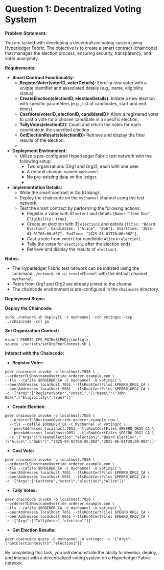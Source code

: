 # Question 1: Decentralized Voting System

**Problem Statement:**

You are tasked with developing a decentralized voting system using Hyperledger Fabric. The objective is to create a smart contract (chaincode) that manages the election process, ensuring security, transparency, and voter anonymity.

**Requirements:**

* **Smart Contract Functionality:**
  * **RegisterVoter(voterID, voterDetails):** Enroll a new voter with a unique identifier and associated details (e.g., name, eligibility status).
  * **CreateElection(electionID, electionDetails):** Initiate a new election with specific parameters (e.g., list of candidates, start and end times).
  * **CastVote(voterID, electionID, candidateID):** Allow a registered voter to cast a vote for a chosen candidate in a specific election.
  * **TallyVotes(electionID):** Count and return the votes for each candidate in the specified election.
  * **GetElectionResults(electionID):** Retrieve and display the final results of the election.
  *
* **Deployment Environment:**
  * Utilize a pre-configured Hyperledger Fabric test network with the following setup:
    * Two organizations (Org1 and Org2), each with one peer.
    * A default channel named `mychannel`.
    * No pre-existing data on the ledger.
    *
* **Implementation Details:**
  * Write the smart contract in Go (Golang).
  * Deploy the chaincode on the `mychannel` channel using the test network.
  * Test the smart contract by performing the following actions:
    * Register a voter with ID `voter1` and details `{Name: "John Doe", Eligibility: true}`.
    * Create an election with ID `election1` and details `{Title: "Board Election", Candidates: ["Alice", "Bob"], StartTime: "2025-03-01T08:00:00Z", EndTime: "2025-03-01T20:00:00Z"}`.
    * Cast a vote from `voter1` for candidate `Alice` in `election1`.
    * Tally the votes for `election1` after the election ends.
    * Retrieve and display the results of `election1`.

**Notes:**

* The Hyperledger Fabric test network can be initiated using the command `./network.sh up createChannel` with the default channel `mychannel`.
* Peers from Org1 and Org2 are already joined to the channel.
* The chaincode environment is pre-configured in the `chaincode` directory.

**Deployment Steps:**

**Deploy the Chaincode:**

```
sudo ./network.sh deployCC -c mychannel -ccn votingcc -ccp ../chaincode -ccl go
```

**Set Organization Context:**

```
export FABRIC_CFG_PATH=${PWD}/configtx
source ./scripts/setOrgPeerContext.sh 1
```

**Interact with the Chaincode:**

* **Register Voter:**

```
peer chaincode invoke -o localhost:7050 \
--ordererTLSHostnameOverride orderer.example.com \
--tls --cafile $ORDERER_CA -C mychannel -n votingcc \
--peerAddresses localhost:7051 --tlsRootCertFiles $PEER0_ORG1_CA \
--peerAddresses localhost:9051 --tlsRootCertFiles $PEER0_ORG2_CA \
-c '{"Args":["RegisterVoter","voter1","{\"Name\":\"John Doe\",\"Eligibility\":true}"]}'
```

* **Create Election:**

```
peer chaincode invoke -o localhost:7050 \
  --ordererTLSHostnameOverride orderer.example.com \
  --tls --cafile $ORDERER_CA -C mychannel -n votingcc \
  --peerAddresses localhost:7051 --tlsRootCertFiles $PEER0_ORG1_CA \
  --peerAddresses localhost:9051 --tlsRootCertFiles $PEER0_ORG2_CA \
  -c '{"Args":["CreateElection","election1","Board Election","[\"Alice\",\"Bob\"]","2025-03-01T08:00:00Z","2025-06-01T20:00:00Z"]}'
```

* **Cast Vote:**

```
peer chaincode invoke -o localhost:7050 \
--ordererTLSHostnameOverride orderer.example.com \
--tls --cafile $ORDERER_CA -C mychannel -n votingcc \
--peerAddresses localhost:7051 --tlsRootCertFiles $PEER0_ORG1_CA \
--peerAddresses localhost:9051 --tlsRootCertFiles $PEER0_ORG2_CA \
-c '{"Args":["CastVote","voter1","election1","Alice"]}'
```

* **Tally Votes:**

```
peer chaincode invoke -o localhost:7050 \
--ordererTLSHostnameOverride orderer.example.com \
--tls --cafile $ORDERER_CA -C mychannel -n votingcc \
--peerAddresses localhost:7051 --tlsRootCertFiles $PEER0_ORG1_CA \
--peerAddresses localhost:9051 --tlsRootCertFiles $PEER0_ORG2_CA \
-c '{"Args":["TallyVotes","election1"]}'
```

* **Get Election Results:**

```
peer chaincode query -C mychannel -n votingcc -c '{"Args":["GetElectionResults","election1"]}'
```



By completing this task, you will demonstrate the ability to develop, deploy, and interact with a decentralized voting system on a Hyperledger Fabric network.
